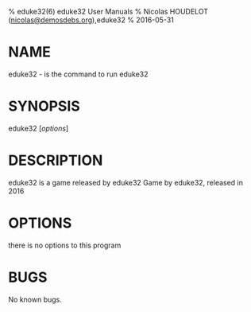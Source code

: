 % eduke32(6) eduke32 User Manuals
% Nicolas HOUDELOT (nicolas@demosdebs.org),eduke32
% 2016-05-31

# NAME
eduke32 - is the command to run eduke32 

# SYNOPSIS
eduke32 [*options*]

# DESCRIPTION
eduke32 is a game released by eduke32
Game by eduke32, released in 2016

# OPTIONS
there is no options to this program

# BUGS
No known bugs.
